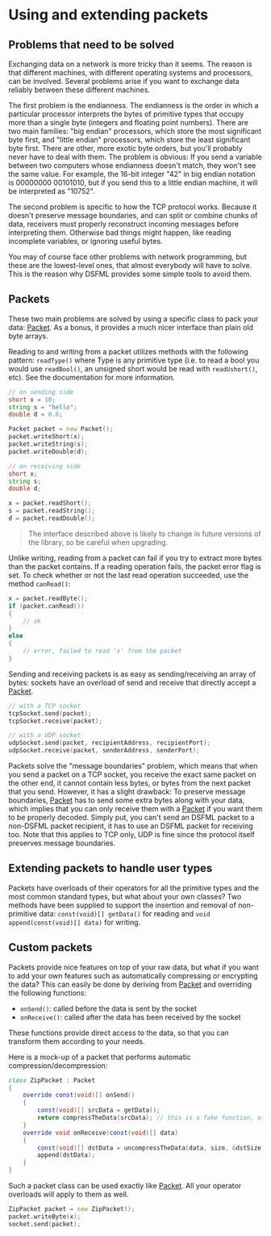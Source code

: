 Using and extending packets
=====

Problems that need to be solved
---

Exchanging data on a network is more tricky than it seems. The reason is that different machines, with different operating systems and processors, can be involved. Several problems arise if you want to exchange data reliably between these different machines.

The first problem is the endianness. The endianness is the order in which a particular processor interprets the bytes of primitive types that occupy more than a single byte (integers and floating point numbers). There are two main families: "big endian" processors, which store the most significant byte first, and "little endian" processors, which store the least significant byte first. There are other, more exotic byte orders, but you'll probably never have to deal with them. The problem is obvious: If you send a variable between two computers whose endianness doesn't match, they won't see the same value. For example, the 16-bit integer "42" in big endian notation is 00000000 00101010, but if you send this to a little endian machine, it will be interpreted as "10752".

The second problem is specific to how the TCP protocol works. Because it doesn't preserve message boundaries, and can split or combine chunks of data, receivers must properly reconstruct incoming messages before interpreting them. Otherwise bad things might happen, like reading incomplete variables, or ignoring useful bytes.

You may of course face other problems with network programming, but these are the lowest-level ones, that almost everybody will have to solve. This is the reason why DSFML provides some simple tools to avoid them.

Packets
---

These two main problems are solved by using a specific class to pack your data: [Packet](http://dsfml.com/dsfml/network/packet.html). As a bonus, it provides a much nicer interface than plain old byte arrays.

Reading to and writing from a packet utilizes methods with the following pattern: `readType()` where Type is any primitive type (i.e. to read a bool you would use `readBool()`, an unsigned short would be read with `readUshort()`, etc). See the documentation for more information.

```D
// on sending side
short x = 10;
string s = "hello";
double d = 0.6;

Packet packet = new Packet();
packet.writeShort(x);
packet.writeString(s);
packet.writeDouble(d);

// on receiving side
short x;
string s;
double d;

x = packet.readShort();
s = packet.readString();
d = packet.readDouble();
```

> The interface described above is likely to change in future versions of the library, so be careful when upgrading.

Unlike writing, reading from a packet can fail if you try to extract more bytes than the packet contains. If a reading operation fails, the packet error flag is set. To check whether or not the last read operation succeeded, use the method `canRead()`:

```D
x = packet.readByte();
if (packet.canRead())
{
    // ok
}
else
{
    // error, failed to read 'x' from the packet
}
```

Sending and receiving packets is as easy as sending/receiving an array of bytes: sockets have an overload of send and receive that directly accept a [Packet](http://dsfml.com/dsfml/network/packet.html).

```D
// with a TCP socket
tcpSocket.send(packet);
tcpSocket.receive(packet);

// with a UDP socket
udpSocket.send(packet, recipientAddress, recipientPort);
udpSocket.receive(packet, senderAddress, senderPort);
```

Packets solve the "message boundaries" problem, which means that when you send a packet on a TCP socket, you receive the exact same packet on the other end, it cannot contain less bytes, or bytes from the next packet that you send. However, it has a slight drawback: To preserve message boundaries, [Packet](http://dsfml.com/dsfml/network/packet.html) has to send some extra bytes along with your data, which implies that you can only receive them with a [Packet](http://dsfml.com/dsfml/network/packet.html) if you want them to be properly decoded. Simply put, you can't send an DSFML packet to a non-DSFML packet recipient, it has to use an DSFML packet for receiving too. Note that this applies to TCP only, UDP is fine since the protocol itself preserves message boundaries.

Extending packets to handle user types
---

Packets have overloads of their operators for all the primitive types and the most common standard types, but what about your own classes? Two methods have been supplied to support the insertion and removal of non-primitive data: `const(void)[] getData()` for reading and `void append(const(void)[] data)` for writing.


Custom packets
---

Packets provide nice features on top of your raw data, but what if you want to add your own features such as automatically compressing or encrypting the data? This can easily be done by deriving from [Packet](http://dsfml.com/dsfml/network/packet.html) and overriding the following functions:

+ `onSend()`: called before the data is sent by the socket
+ `onReceive()`: called after the data has been received by the socket

These functions provide direct access to the data, so that you can transform them according to your needs.

Here is a mock-up of a packet that performs automatic compression/decompression:

```D
class ZipPacket : Packet
{
    override const(void)[] onSend()
    {
        const(void)[] srcData = getData();
        return compressTheData(srcData); // this is a fake function, of course :)
    }
    override void onReceive(const(void)[] data)
    {
        const(void)[] dstData = uncompressTheData(data, size, &dstSize); // this is a fake function, of course :)
        append(dstData);
    }
}
```

Such a packet class can be used exactly like [Packet](http://dsfml.com/dsfml/network/packet.html). All your operator overloads will apply to them as well.

```D
ZipPacket packet = new ZipPacket();
packet.writeByte(x);
socket.send(packet);
```
